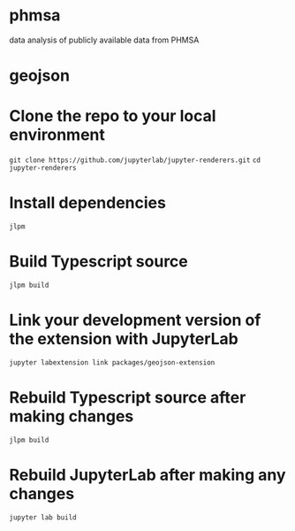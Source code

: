 # phmsa
data analysis of publicly available data from PHMSA

# geojson
# Clone the repo to your local environment
`git clone https://github.com/jupyterlab/jupyter-renderers.git`
`cd jupyter-renderers`
# Install dependencies
`jlpm`
# Build Typescript source
`jlpm build`
# Link your development version of the extension with JupyterLab
`jupyter labextension link packages/geojson-extension`
# Rebuild Typescript source after making changes
`jlpm build`
# Rebuild JupyterLab after making any changes
`jupyter lab build`
